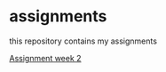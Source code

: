 # assignments
this repository contains my assignments

[Assignment week 2](https://github.com/KennMeisen/assignments/blob/master/Assignment_week_2.ipynb) 

